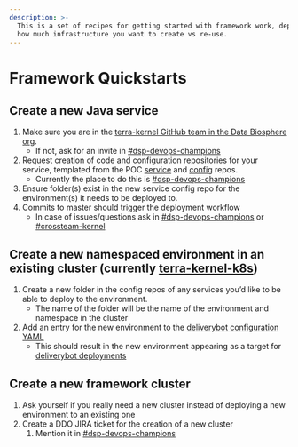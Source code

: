 ```yaml
---
description: >-
  This is a set of recipes for getting started with framework work, depending on
  how much infrastructure you want to create vs re-use.
---
```


# Framework Quickstarts

## Create a new Java service <a id="Create-a-new-Java-service"></a>

1. Make sure you are in the [terra-kernel GitHub team in the Data Biosphere org](https://github.com/orgs/DataBiosphere/teams/terra-kernel).
   * If not, ask for an invite in [\#dsp-devops-champions](https://broadinstitute.slack.com/archives/CADM7MZ35)
2. Request creation of code and configuration repositories for your service, templated from the POC [service](https://github.com/DataBiosphere/kernel-service-poc) and [config](https://github.com/DataBiosphere/kernel-service-poc-config) repos.
   * Currently the place to do this is [\#dsp-devops-champions](https://broadinstitute.slack.com/archives/CADM7MZ35)
3. Ensure folder\(s\) exist in the new service config repo for the environment\(s\) it needs to be deployed to.
4. Commits to master should trigger the deployment workflow
   * In case of issues/questions ask in [\#dsp-devops-champions](https://broadinstitute.slack.com/archives/CADM7MZ35) or [\#crossteam-kernel](https://broadinstitute.slack.com/archives/CSE5QE8AH)

## Create a new namespaced environment in an existing cluster \(currently [terra-kernel-k8s](https://console.cloud.google.com/kubernetes/clusters/details/us-central1-a/terra-kernel-k8s?project=terra-kernel-k8s&organizationId=548622027621)\) <a id="Create-a-new-namespaced-environment-in-an-existing-cluster"></a>

1. Create a new folder in the config repos of any services you’d like to be able to deploy to the environment.
   * The name of the folder will be the name of the environment and namespace in the cluster
2. Add an entry for the new environment to the [deliverybot configuration YAML](https://github.com/DataBiosphere/framework-version/blob/master/.github/deploy.yml)
   * This should result in the new environment appearing as a target for [deliverybot deployments](https://app.deliverybot.dev/DataBiosphere/framework-version/branch/master)

## Create a new framework cluster <a id="Create-a-new-framework-cluster"></a>

1. Ask yourself if you really need a new cluster instead of deploying a new environment to an existing one
2. Create a DDO JIRA ticket for the creation of a new cluster
   1. Mention it in [\#dsp-devops-champions](https://broadinstitute.slack.com/archives/CADM7MZ35)

